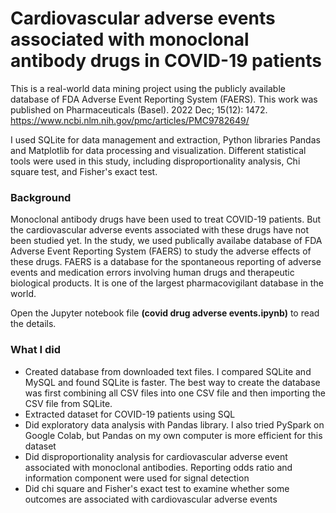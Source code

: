 # Cardiovascular adverse events associated with monoclonal antibody drugs in COVID-19 patients  

This is a real-world data mining project using the publicly available database of FDA Adverse Event Reporting System (FAERS). This work was published on Pharmaceuticals (Basel). 2022 Dec; 15(12): 1472. https://www.ncbi.nlm.nih.gov/pmc/articles/PMC9782649/

I used SQLite for data management and extraction, Python libraries Pandas and Matplotlib for data processing and visualization. Different statistical tools were used in this study, including disproportionality analysis, Chi square test, and Fisher's exact test.

### Background
Monoclonal antibody drugs have been used to treat COVID-19 patients. But the cardiovascular adverse events associated with these drugs have not been studied yet. In the study, we used publically availabe database of FDA Adverse Event Reporting System (FAERS) to study the adverse effects of these drugs.  FAERS is a database for the spontaneous reporting of adverse events and medication errors involving human drugs and therapeutic biological products. It is one of the largest pharmacovigilant database in the world.  

Open the Jupyter notebook file **(covid drug adverse events.ipynb)** to read the details.  

### What I did  
- Created database from downloaded text files. I compared SQLite and MySQL and found SQLite is faster. The best way to create the database was first combining all CSV files into one CSV file and then importing the CSV file from SQLite.
- Extracted dataset for COVID-19 patients using SQL
- Did exploratory data analysis with Pandas library. I also tried PySpark on Google Colab, but Pandas on my own computer is more efficient for this dataset
- Did disproportionality analysis for cardiovascular adverse event associated with monoclonal antibodies. Reporting odds ratio and information component were used for signal detection
- Did chi square and Fisher's exact test to examine whether some outcomes are associated with cardiovascular adverse events